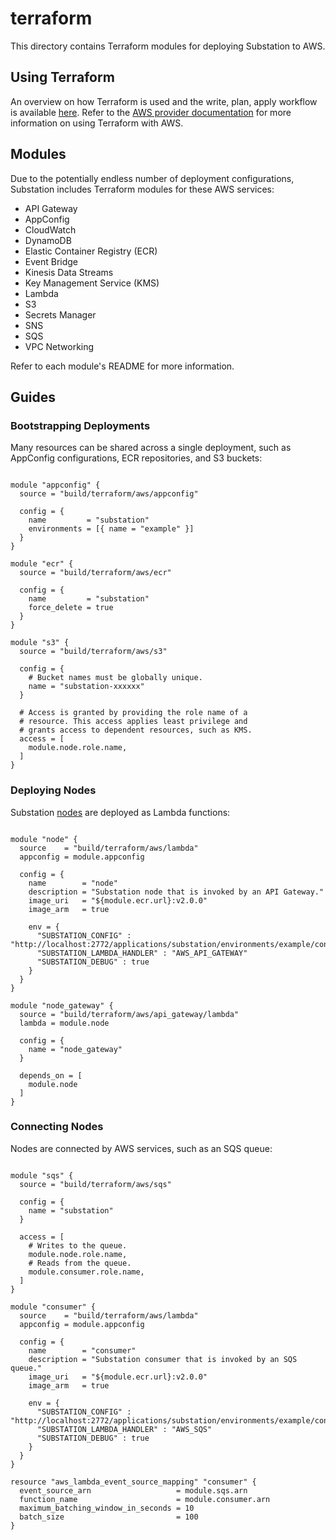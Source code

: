 # terraform

This directory contains Terraform modules for deploying Substation to AWS.

## Using Terraform

An overview on how Terraform is used and the write, plan, apply workflow is available [here](https://www.terraform.io/intro). Refer to the [AWS provider documentation](https://registry.terraform.io/providers/hashicorp/aws/latest/docs) for more information on using Terraform with AWS.

## Modules

Due to the potentially endless number of deployment configurations, Substation includes Terraform modules for these AWS services:

* API Gateway
* AppConfig
* CloudWatch
* DynamoDB
* Elastic Container Registry (ECR)
* Event Bridge
* Kinesis Data Streams
* Key Management Service (KMS)
* Lambda
* S3
* Secrets Manager
* SNS
* SQS
* VPC Networking

Refer to each module's README for more information. 

## Guides

### Bootstrapping Deployments

Many resources can be shared across a single deployment, such as AppConfig configurations, ECR repositories, and S3 buckets:

```hcl

module "appconfig" {
  source = "build/terraform/aws/appconfig"

  config = {
    name         = "substation"
    environments = [{ name = "example" }]
  }
}

module "ecr" {
  source = "build/terraform/aws/ecr"

  config = {
    name         = "substation"
    force_delete = true
  }
}

module "s3" {
  source = "build/terraform/aws/s3"

  config = {
    # Bucket names must be globally unique.
    name = "substation-xxxxxx"
  }

  # Access is granted by providing the role name of a
  # resource. This access applies least privilege and
  # grants access to dependent resources, such as KMS.
  access = [
    module.node.role.name,
  ]
}
```

### Deploying Nodes

Substation [nodes](https://substation.readme.io/docs/nodes) are deployed as Lambda functions:

```hcl

module "node" {
  source    = "build/terraform/aws/lambda"
  appconfig = module.appconfig

  config = {
    name        = "node"
    description = "Substation node that is invoked by an API Gateway."
    image_uri   = "${module.ecr.url}:v2.0.0"
    image_arm   = true

    env = {
      "SUBSTATION_CONFIG" : "http://localhost:2772/applications/substation/environments/example/configurations/node"
      "SUBSTATION_LAMBDA_HANDLER" : "AWS_API_GATEWAY"
      "SUBSTATION_DEBUG" : true
    }
  }
}

module "node_gateway" {
  source = "build/terraform/aws/api_gateway/lambda"
  lambda = module.node

  config = {
    name = "node_gateway"
  }

  depends_on = [
    module.node
  ]
}
```

### Connecting Nodes

Nodes are connected by AWS services, such as an SQS queue:

```hcl

module "sqs" {
  source = "build/terraform/aws/sqs"

  config = {
    name = "substation"
  }

  access = [
    # Writes to the queue.
    module.node.role.name,
    # Reads from the queue.
    module.consumer.role.name,
  ]
}

module "consumer" {
  source    = "build/terraform/aws/lambda"
  appconfig = module.appconfig

  config = {
    name        = "consumer"
    description = "Substation consumer that is invoked by an SQS queue."
    image_uri   = "${module.ecr.url}:v2.0.0"
    image_arm   = true

    env = {
      "SUBSTATION_CONFIG" : "http://localhost:2772/applications/substation/environments/example/configurations/consumer"
      "SUBSTATION_LAMBDA_HANDLER" : "AWS_SQS"
      "SUBSTATION_DEBUG" : true
    }
  }
}

resource "aws_lambda_event_source_mapping" "consumer" {
  event_source_arn                   = module.sqs.arn
  function_name                      = module.consumer.arn
  maximum_batching_window_in_seconds = 10
  batch_size                         = 100
}
```
